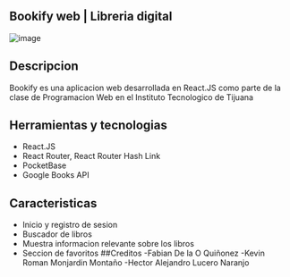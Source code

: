 ## Bookify web | Libreria digital
![image](https://github.com/KevinMonjardin/BookifyReact/assets/95378364/28cca485-f51e-44f5-bcef-fbc5c348951e)
## Descripcion
Bookify es una aplicacion web desarrollada en React.JS como parte de la clase de Programacion Web en el Instituto Tecnologico de Tijuana
## Herramientas y tecnologias

 - React.JS
 - React Router, React Router Hash Link
 - PocketBase
 - Google Books API
## Caracteristicas
 - Inicio y registro de sesion
 - Buscador de libros
 - Muestra informacion relevante sobre los libros
 - Seccion de favoritos
##Creditos
-Fabian De la O Quiñonez
-Kevin Roman Monjardin Montaño
-Hector Alejandro Lucero Naranjo
